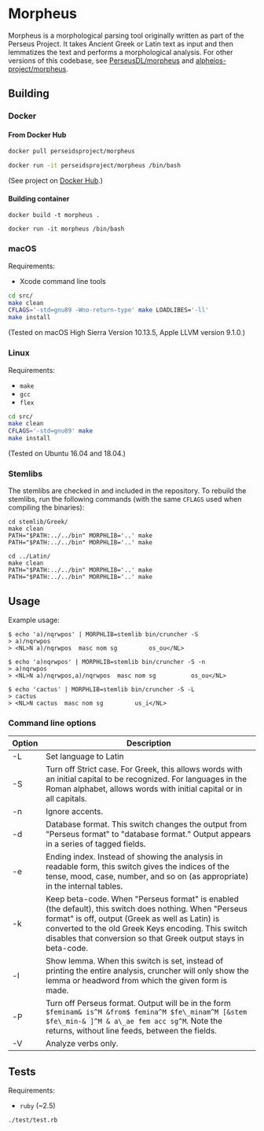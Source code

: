# Morpheus

Morpheus is a morphological parsing tool originally written as part of the Perseus Project.
It takes Ancient Greek or Latin text as input and then lemmatizes the text and performs a morphological analysis.
For other versions of this codebase, see [PerseusDL/morpheus](https://github.com/PerseusDL/morpheus)
and [alpheios-project/morpheus](https://github.com/alpheios-project/morpheus).

## Building

### Docker

#### From Docker Hub

```bash
docker pull perseidsproject/morpheus

docker run -it perseidsproject/morpheus /bin/bash
```

(See project on [Docker Hub](https://hub.docker.com/r/perseidsproject/morpheus/).)

#### Building container

```
docker build -t morpheus .

docker run -it morpheus /bin/bash
```

### macOS

Requirements:

- Xcode command line tools

```bash
cd src/
make clean
CFLAGS='-std=gnu89 -Wno-return-type' make LOADLIBES='-ll'
make install
```

(Tested on macOS High Sierra Version 10.13.5, Apple LLVM version 9.1.0.)

### Linux

Requirements:

- `make`
- `gcc`
- `flex`

```bash
cd src/
make clean
CFLAGS='-std=gnu89' make
make install
```

(Tested on Ubuntu 16.04 and 18.04.)

### Stemlibs

The stemlibs are checked in and included in the repository.
To rebuild the stemlibs, run the following commands (with the same
`CFLAGS` used when compiling the binaries):

```
cd stemlib/Greek/
make clean
PATH="$PATH:../../bin" MORPHLIB='..' make
PATH="$PATH:../../bin" MORPHLIB='..' make

cd ../Latin/
make clean
PATH="$PATH:../../bin" MORPHLIB='..' make
PATH="$PATH:../../bin" MORPHLIB='..' make
```

## Usage

Example usage:

```
$ echo 'a)/nqrwpos' | MORPHLIB=stemlib bin/cruncher -S
> a)/nqrwpos
> <NL>N a)/nqrwpos  masc nom sg			os_ou</NL>
```

```
$ echo 'a)nqrwpos' | MORPHLIB=stemlib bin/cruncher -S -n
> a)nqrwpos
> <NL>N a)/nqrwpos,a)/nqrwpos  masc nom sg			os_ou</NL>
```

```
$ echo 'cactus' | MORPHLIB=stemlib bin/cruncher -S -L
> cactus
> <NL>N cactus  masc nom sg			us_i</NL>
```

### Command line options

| Option | Description |
| - | - |
| -L | Set language to Latin |
| -S | Turn off Strict case. For Greek, this allows words with an initial capital to be recognized. For languages in the Roman alphabet, allows words with initial capital or in all capitals. |
| -n | Ignore accents.|
| -d | Database format. This switch changes the output from "Perseus format" to "database format." Output appears in a series of tagged fields. |
| -e | Ending index. Instead of showing the analysis in readable form, this switch gives the indices of the tense, mood, case, number, and so on (as appropriate) in the internal tables. |
| -k | Keep beta-code. When "Perseus format" is enabled (the default), this switch does nothing. When "Perseus format" is off, output (Greek as well as Latin) is converted to the old Greek Keys encoding. This switch disables that conversion so that Greek output stays in beta-code. |
| -l | Show lemma. When this switch is set, instead of printing the entire analysis, cruncher will only show the lemma or headword from which the given form is made. |
| -P | Turn off Perseus format. Output will be in the form `$feminam& is^M &from$ femina^M $fe\_minam^M [&stem $fe\_min-& ]^M & a\_ae fem acc sg^M`. Note the returns, without line feeds, between the fields. |
| -V | Analyze verbs only. |

## Tests

Requirements:

- `ruby` (~2.5)

`./test/test.rb`
